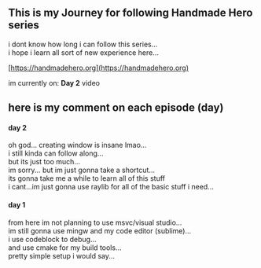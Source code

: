 ## This is my Journey for following Handmade Hero series

i dont know how long i can follow this series...  
i hope i learn all sort of new experience here...  

[https://handmadehero.org](https://handmadehero.org)

im currently on: **Day 2** video

## here is my comment on each episode (day)

#### day 2
oh god... creating window is insane lmao...  
i still kinda can follow along...  
but its just too much...  
im sorry... but im just gonna take a shortcut...  
its gonna take me a while to learn all of this stuff  
i cant...im just gonna use raylib for all of the basic stuff i need...  

#### day 1
from here im not planning to use msvc/visual studio...  
im still gonna use mingw and my code editor (sublime)...  
i use codeblock to debug...  
and use cmake for my build tools...  
pretty simple setup i would say...  
